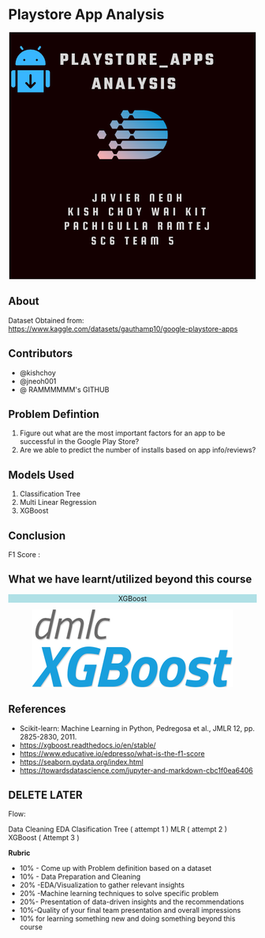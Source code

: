 # Playstore App Analysis

<p align="center">
  <img src="./Images/Google PLAYSTORE APP.png">
</p>

About
---





Dataset Obtained from:  https://www.kaggle.com/datasets/gauthamp10/google-playstore-apps


Contributors
---
* @kishchoy
* @jneoh001
* @ RAMMMMMM's GITHUB

Problem Defintion
---
1. Figure out what are the most important factors for an app to be successful in the Google Play Store?
2. Are we able to predict the number of installs based on app info/reviews?


Models Used
---
1. Classification Tree
2. Multi Linear Regression 
3. XGBoost


Conclusion
---
F1 Score :





What we have learnt/utilized beyond this course
---


<p align="center" style="background-color:powderblue;"> XGBoost </p>
<p align ="center">
  <img src="./Images/XGBoost_logo.png">
</p>


References
---


- Scikit-learn: Machine Learning in Python, Pedregosa et al., JMLR 12, pp. 2825-2830, 2011.
- https://xgboost.readthedocs.io/en/stable/ 
- https://www.educative.io/edpresso/what-is-the-f1-score
- https://seaborn.pydata.org/index.html
- https://towardsdatascience.com/jupyter-and-markdown-cbc1f0ea6406


DELETE LATER
----
Flow:

Data Cleaning
EDA
Clasification Tree ( attempt 1 )
MLR ( attempt 2 )
XGBoost ( Attempt 3 )

**Rubric**
* 10% - Come up with Problem definition based on a dataset
* 10% - Data Preparation and Cleaning
* 20% -EDA/Visualization to gather relevant insights
* 20% -Machine learning techniques to solve specific problem
* 20%- Presentation of data-driven insights and the recommendations
* 10%-Quality of your final team presentation and overall impressions
* 10% for learning something new and doing something beyond this course

